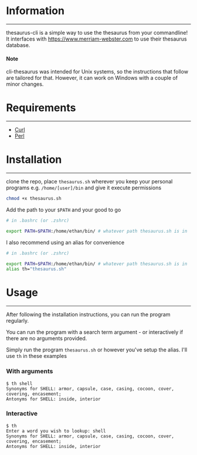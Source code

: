 # Information
---

thesaurus-cli is a simple way to use the thesaurus from your commandline! It interfaces with https://www.merriam-webster.com to use their thesaurus database.

#### Note
cli-thesaurus was intended for Unix systems, so the instructions that follow are tailored for that. However, it can work on Windows with a couple of minor changes.

# Requirements
---

- [Curl](https://curl.se/docs/install.html)
- [Perl](https://learn.perl.org/installing/)

# Installation
---

clone the repo, place `thesaurus.sh` wherever you keep your personal programs e.g. `/home/[user]/bin` and give it execute permissions
```bash
chmod +x thesaurus.sh
```

Add the path to your `$PATH` and your good to go
```bash
# in .bashrc (or .zshrc)

export PATH=$PATH:/home/ethan/bin/ # whatever path thesaurus.sh is in
```

I also recommend using an alias for convenience
```bash
# in .bashrc (or .zshrc)

export PATH=$PATH:/home/ethan/bin/ # whatever path thesaurus.sh is in
alias th="thesaurus.sh"
```

# Usage
---
After following the installation instructions, you can run the program regularly.

You can run the program with a search term argument - or interactively if there are no arguments provided.

Simply run the program `thesaurus.sh` or however you've setup the alias. I'll use `th` in these examples

### With arguments

```
$ th shell
Synonyms for SHELL: armor, capsule, case, casing, cocoon, cover, covering, encasement; 
Antonyms for SHELL: inside, interior
```

### Interactive

```
$ th
Enter a word you wish to lookup: shell
Synonyms for SHELL: armor, capsule, case, casing, cocoon, cover, covering, encasement; 
Antonyms for SHELL: inside, interior
```





